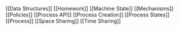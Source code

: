 
[[Data Structures]]
[[Homework]]
[[Machine State]]
[[Mechanisms]]
[[Policies]]
[[Process API]]
[[Process Creation]]
[[Process States]]
[[Process]]
[[Space Sharing]]
[[Time Sharing]]
